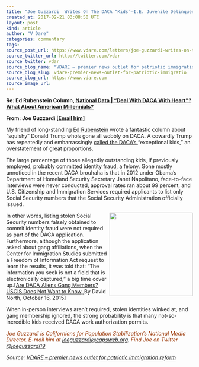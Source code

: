 ```yaml
---
title: "Joe Guzzardi  Writes On The DACA “Kids”–I.E. Juvenile Delinquents, Mostly"
created_at: 2017-02-21 03:08:50 UTC
layout: post
kind: article
author: "V Dare"
categories: commentary
tags: 
source_post_url: https://www.vdare.com/letters/joe-guzzardi-writes-on-the-daca-kids-i-e-juvenile-delinquents-mostly
source_twitter_url: http://twitter.com/vdar
source_twitter: vdar
source_blog_name: "VDARE – premier news outlet for patriotic immigration reform"
source_blog_slug: vdare-premier-news-outlet-for-patriotic-immigratio
source_blog_url: https://www.vdare.com
source_image_url: 
---
```

<div class="pf-content"><p><strong>Re: Ed Rubenstein Column, <a href="http://www.vdare.com/articles/national-data-deal-with-daca-with-heart-what-about-american-millennials">National Data | “Deal With DACA With Heart”? What About American Millennials?</a></strong></p>
<p><strong>From: Joe Guzzardi [<a href="mailto:joeguzzardi@capsweb.org">Email him</a>]</strong></p>
<p>My friend of long-standing<a href="http://www.vdare.com/articles/national-data-deal-with-daca-with-heart-what-about-american-millennials"> Ed Rubenstein</a> wrote a fantastic column about “squishy” Donald Trump who’s gone all wobbly on DACA. A cowardly Trump has repeatedly and embarrassingly <a href="http://www.foxnews.com/politics/2017/02/16/trump-says-wants-to-deal-with-daca-recipients-with-heart.html">called the DACA’s </a>“exceptional kids,” an overstatement of great proportions.</p>
<p>The large percentage of those allegedly outstanding kids, if previously employed, probably committed identity fraud, a felony. Gone mostly unnoticed in the recent DACA brouhaha is that in 2012 under Obama’s Department of Homeland Security Secretary Janet Napolitano, face-to-face interviews were never conducted, approval rates ran about 99 percent, and U.S. Citizenship and Immigration Services required applicants to list only Social Security numbers that the Social Security Administration officially issued.</p><!-- TAG START { player: "7518-804336-VDare - Outstream - Rev", owner: "ONE Video by AOL", for: "ONE Video by AOL" - BEINJS } --><div id="57966237cc52c74a5e1363c4" class="vdb_player vdb_57966237cc52c74a5e1363c456bcd17ce4b018167fea5539">    <script type="text/javascript" src="//delivery.vidible.tv/jsonp/pid=57966237cc52c74a5e1363c4/56bcd17ce4b018167fea5539_bein.js"></script></div><!-- TAG END { date: 07/25/16 } -->
<p><img title="" src="http://cis.org/sites/cis.org/files/DACA.png" width="225" align="right" />In other words, listing stolen Social Security numbers falsely obtained to commit identity fraud were not required as part of the DACA application. Furthermore, although the application asked about gang affiliations, when the Center for Immigration Studies submitted a Freedom of Information Act request to learn the results, it was told that: &#8220;The information you seek is not a field that is electronically captured,” a big time cover up.[<a href="http://cis.org/north/are-daca-aliens-gang-members-uscis-does-not-want-know">Are DACA Aliens Gang Members? USCIS Does Not Want to Know, </a>By David North, October 16, 2015]</p>
<p>When in-person interviews aren’t required, stolen identities winked at, and gang membership ignored, the strong probability is that many not-so-incredible kids received DACA work authorization permits.</p>
<p><em><span style="color: #993300;">Joe Guzzardi is Californians for Population Stabilization’s National Media Director. E-mail him at</span> <a href="mailto:joeguzzardi@capsweb.org">joeguzzardi@capsweb.org</a>. <span style="color: #993300;">Find Joe on Twitter</span> <a href="https://twitter.com/joeguzzardi19">@joeguzzardi19</a></em></p>
</div><div class="">
    <i>Source: <a href="https://www.vdare.com">VDARE – premier news outlet for patriotic immigration reform</a></i>
</div>
